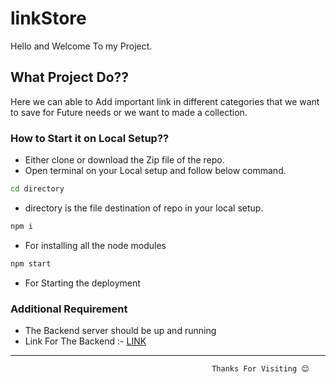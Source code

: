 # linkStore

Hello and Welcome To my Project.


## What Project Do??
Here we can able to Add important link in different categories that we want to save for Future needs or we want to made a collection.

### How to Start it on Local Setup??
* Either clone  or download the Zip file of the repo.
* Open terminal on your Local setup and follow below command.


```bash
cd directory

```
* directory is the file destination of repo in your local setup.
```bash
npm i 

```
* For installing all the node modules
```bash
npm start
```
* For Starting the deployment 
 ### Additional Requirement
* The Backend server should be up and running 
* Link For The Backend :-  [LINK](https://github.com/Riteshgupta2906/linkStoreBackend.git)
*********************************
                                                 Thanks For Visiting 😊
